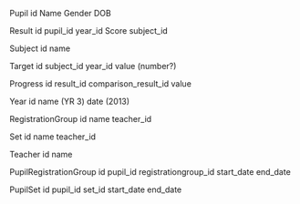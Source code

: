 

Pupil
	id
	Name
	Gender
	DOB

Result
	id
	pupil_id
	year_id
	Score
	subject_id

Subject
	id
	name

Target
	id
	subject_id
	year_id
	value (number?)

Progress
	id
	result_id
	comparison_result_id
	value


Year
	id
	name 	(YR 3)
	date	(2013)

RegistrationGroup
	id
	name
	teacher_id


Set
	id
	name
	teacher_id

Teacher
	id
	name


PupilRegistrationGroup
	id
	pupil_id
	registrationgroup_id
	start_date
	end_date

PupilSet
	id
	pupil_id
	set_id
	start_date
	end_date

